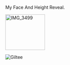My Face And Height Reveal.

<img width="124" height="112" alt="IMG_3499" src="https://github.com/user-attachments/assets/bd65bc4e-efca-4090-97e0-b9ebf1a23463" />

![Giltee](https://github.com/user-attachments/assets/b7cfc0e1-ff7a-4903-97cb-bf9b517a4811)
